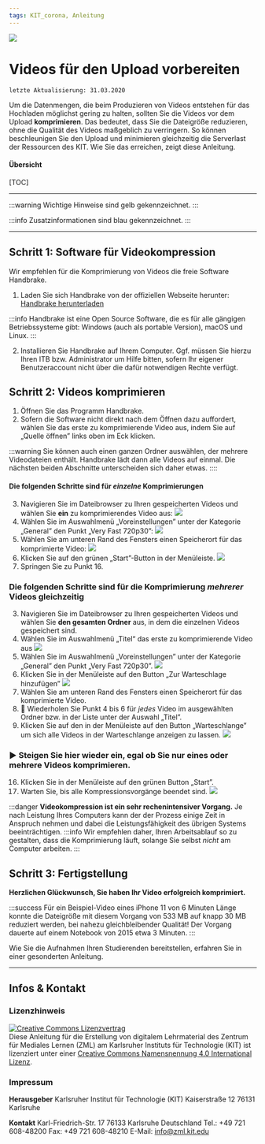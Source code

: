 ```yaml
---
tags: KIT_corona, Anleitung
---
```

![](https://i.imgur.com/eAg9Fgb.png)

# Videos für den Upload vorbereiten
```
letzte Aktualisierung: 31.03.2020
```
Um die Datenmengen, die beim Produzieren von Videos entstehen für das Hochladen möglichst gering zu halten, sollten Sie die Videos vor dem Upload **komprimieren**. Das bedeutet, dass Sie die Dateigröße reduzieren, ohne die Qualität des Videos maßgeblich zu verringern.
So können beschleunigen Sie den Upload und minimieren gleichzeitig die Serverlast der Ressourcen des KIT. Wie Sie das erreichen, zeigt diese Anleitung.

#### Übersicht
[TOC]

---

:::warning
Wichtige Hinweise sind gelb gekennzeichnet.
:::

:::info
Zusatzinformationen sind blau gekennzeichnet.
:::

---

## Schritt 1: Software für Videokompression
Wir empfehlen für die Komprimierung von Videos die freie Software Handbrake.

1. Laden Sie sich Handbrake von der offiziellen Webseite herunter: [Handbrake herunterladen](https://handbrake.fr)

:::info
Handbrake ist eine Open Source Software, die es für alle gängigen Betriebssysteme gibt: Windows (auch als portable Version), macOS und Linux.
:::

2. Installieren Sie Handbrake auf Ihrem Computer. Ggf. müssen Sie hierzu Ihren ITB bzw. Administrator um Hilfe bitten, sofern Ihr eigener Benutzeraccount nicht über die dafür notwendigen Rechte verfügt.


## Schritt 2: Videos komprimieren

1. Öffnen Sie das Programm Handbrake.
2. Sofern die Software nicht direkt nach dem Öffnen dazu auffordert, wählen Sie das erste zu komprimierende Video aus, indem Sie auf „Quelle öffnen” links oben im Eck klicken.

:::warning
Sie können auch einen ganzen Ordner auswählen, der mehrere Videodateien enthält. Handbrake lädt dann alle Videos auf einmal. Die nächsten beiden Abschnitte unterscheiden sich daher etwas.
::::

#### Die folgenden Schritte sind für _einzelne_ Komprimierungen

3. Navigieren Sie im Dateibrowser zu Ihren gespeicherten Videos und wählen Sie **ein** zu komprimierendes Video aus:
![](https://i.imgur.com/B5VyHFf.jpg)
4. Wählen Sie im Auswahlmenü „Voreinstellungen” unter der Kategorie „General” den Punkt „Very Fast 720p30”:
![](https://i.imgur.com/m9uaGaI.jpg)
6. Wählen Sie am unteren Rand des Fensters einen Speicherort für das komprimierte Video:
![](https://i.imgur.com/JKNKcEN.jpg)
8. Klicken Sie auf den grünen „Start”-Button in der Menüleiste.
![](https://i.imgur.com/PKDFM8w.jpg)
11. Springen Sie zu Punkt 16.



### Die folgenden Schritte sind für die Komprimierung _mehrerer_ Videos gleichzeitig

3. Navigieren Sie im Dateibrowser zu Ihren gespeicherten Videos und wählen Sie **den gesamten Ordner** aus, in dem die einzelnen Videos gespeichert sind.
9. Wählen Sie im Auswahlmenü „Titel“ das erste zu komprimierende Video aus
![](https://i.imgur.com/WSvKP8K.jpg)
10. Wählen Sie im Auswahlmenü „Voreinstellungen” unter der Kategorie „General” den Punkt „Very Fast 720p30”.
![](https://i.imgur.com/m9uaGaI.jpg)
12. Klicken Sie in der Menüleiste auf den Button „Zur Warteschlage hinzufügen”
![](https://i.imgur.com/MV7m2gV.jpg)
14. Wählen Sie am unteren Rand des Fensters einen Speicherort für das komprimierte Video.
15. 🔄 Wiederholen Sie Punkt 4 bis 6 für *jedes* Video im ausgewählten Ordner bzw. in der Liste unter der Auswahl „Titel”.
16. Klicken Sie auf den in der Menüleiste auf den Button „Warteschlange” um sich alle Videos in der Warteschlange anzeigen zu lassen.
![](https://i.imgur.com/2V9ZwTj.jpg)

### :arrow_forward: Steigen Sie hier wieder ein, egal ob Sie nur eines oder mehrere Videos komprimieren.
16. Klicken Sie in der Menüleiste auf den grünen Button „Start”. 
17. Warten Sie, bis alle Kompressionsvorgänge beendet sind.
![](https://i.imgur.com/g9rVi3N.jpg)

:::danger
**Videokompression ist ein sehr rechenintensiver Vorgang.** Je nach Leistung Ihres Computers kann der der Prozess einige Zeit in Anspruch nehmen und dabei die Leistungsfähigkeit des übrigen Systems beeinträchtigen.
:::info
Wir empfehlen daher, Ihren Arbeitsablauf so zu gestalten, dass die Komprimierung läuft, solange Sie selbst _nicht_ am Computer arbeiten.
:::


## Schritt 3: Fertigstellung

**Herzlichen Glückwunsch, Sie haben Ihr Video erfolgreich komprimiert.**

:::success
Für ein Beispiel-Video eines iPhone 11 von 6 Minuten Länge konnte die Dateigröße mit diesem Vorgang von 533 MB auf knapp 30 MB reduziert werden, bei nahezu gleichbleibender Qualität!
Der Vorgang dauerte auf einem Notebook von 2015 etwa 3 Minuten.
:::

Wie Sie die Aufnahmen Ihren Studierenden bereitstellen, erfahren Sie in einer gesonderten Anleitung.

---
## Infos & Kontakt

### Lizenzhinweis
<a rel="license" href="http://creativecommons.org/licenses/by/4.0/"><img alt="Creative Commons Lizenzvertrag" style="border-width:0" src="https://i.creativecommons.org/l/by/4.0/88x31.png" /></a><br /><span xmlns:dct="http://purl.org/dc/terms/" property="dct:title">Diese Anleitung für die Erstellung von digitalem Lehrmaterial</span> des <span xmlns:cc="http://creativecommons.org/ns#" property="cc:attributionName">Zentrum für Mediales Lernen (ZML) am Karlsruher Instituts für Technologie (KIT)</span> ist lizenziert unter einer <a rel="license" href="http://creativecommons.org/licenses/by/4.0/">Creative Commons Namensnennung 4.0 International Lizenz</a>.

### Impressum

**Herausgeber**
Karlsruher Institut für Technologie (KIT)
Kaiserstraße 12
76131 Karlsruhe

**Kontakt**
Karl-Friedrich-Str. 17
76133 Karlsruhe
Deutschland
Tel.: +49 721 608-48200
Fax: +49 721 608-48210
E-Mail: info@zml.kit.edu
